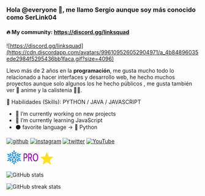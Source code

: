 ### Hola @everyone 👋, me llamo Sergio aunque soy más conocido como SerLink04
#### 🔥 My community: https://discord.gg/linksquad
![https://discord.gg/linksquad](https://cdn.discordapp.com/avatars/996109526052904971/a_4b84896035ede2984f5295436bb1faca.gif?size=4096)

Llevo más de 2 años en la **programación**, me gusta mucho todo lo relacionado a hacer interfaces y desarrollo web, he hecho muchos proyectos aunque solo algunos los he hecho públicos , me gusta también ver 🖤 anime y la calistenia 🏋️‍♂️.

🏹 Habilidades (Skills): PYTHON / JAVA / JAVASCRIPT

- 🔭 I’m currently working on new projects 
- 🌱 I’m currently learning JavaScript 
- ⚫ favorite language -> 🐍 Python

[<img src='https://cdn.jsdelivr.net/npm/simple-icons@3.0.1/icons/github.svg' alt='github' height='40'>](https://github.com/SerLink04)  [<img src='https://cdn.jsdelivr.net/npm/simple-icons@3.0.1/icons/instagram.svg' alt='instagram' height='40'>](https://www.instagram.com/serlink04/)  [<img src='https://cdn.jsdelivr.net/npm/simple-icons@3.0.1/icons/twitter.svg' alt='twitter' height='40'>](https://twitter.com/Link04Ser)  [<img src='https://cdn.jsdelivr.net/npm/simple-icons@3.0.1/icons/youtube.svg' alt='YouTube' height='40'>](https://www.youtube.com/SerLink04GrieferDoxing)  



<a href='https://archiveprogram.github.com/'><img src='https://raw.githubusercontent.com/acervenky/animated-github-badges/master/assets/acbadge.gif' width='40' height='40'></a>
<a href='https://github.com/pricing'><img src='https://raw.githubusercontent.com/acervenky/animated-github-badges/master/assets/pro.gif' width='40' height='40'></a>
<a href='https://stars.github.com/'><img src='https://raw.githubusercontent.com/acervenky/animated-github-badges/master/assets/starbadge.gif' width='35' height='35'></a> 

![GitHub stats](https://github-readme-stats.vercel.app/api?username=SerLink04&show_icons=true)  

![GitHub streak stats](https://github-readme-streak-stats.herokuapp.com/?user=SerLink04)  
